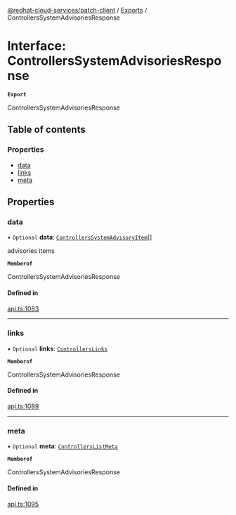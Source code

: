 [@redhat-cloud-services/patch-client](../README.md) / [Exports](../modules.md) / ControllersSystemAdvisoriesResponse

# Interface: ControllersSystemAdvisoriesResponse

**`Export`**

ControllersSystemAdvisoriesResponse

## Table of contents

### Properties

- [data](ControllersSystemAdvisoriesResponse.md#data)
- [links](ControllersSystemAdvisoriesResponse.md#links)
- [meta](ControllersSystemAdvisoriesResponse.md#meta)

## Properties

### data

• `Optional` **data**: [`ControllersSystemAdvisoryItem`](ControllersSystemAdvisoryItem.md)[]

advisories items

**`Memberof`**

ControllersSystemAdvisoriesResponse

#### Defined in

[api.ts:1083](https://github.com/RedHatInsights/javascript-clients/blob/main/packages/patch/api.ts#L1083)

___

### links

• `Optional` **links**: [`ControllersLinks`](ControllersLinks.md)

**`Memberof`**

ControllersSystemAdvisoriesResponse

#### Defined in

[api.ts:1089](https://github.com/RedHatInsights/javascript-clients/blob/main/packages/patch/api.ts#L1089)

___

### meta

• `Optional` **meta**: [`ControllersListMeta`](ControllersListMeta.md)

**`Memberof`**

ControllersSystemAdvisoriesResponse

#### Defined in

[api.ts:1095](https://github.com/RedHatInsights/javascript-clients/blob/main/packages/patch/api.ts#L1095)
